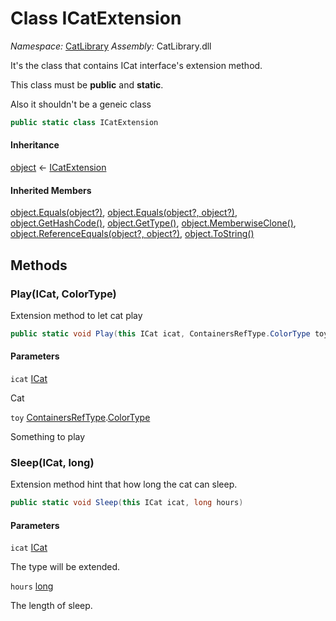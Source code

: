 ﻿# Class ICatExtension

_Namespace:_ [CatLibrary](CatLibrary.md)
_Assembly:_ CatLibrary.dll

It's the class that contains ICat interface's extension method.
<p>This class must be <b>public</b> and <b>static</b>.</p>
<p>Also it shouldn't be a geneic class</p>

```csharp
public static class ICatExtension
```

#### Inheritance

[object](https://learn.microsoft.com/dotnet/api/system.object) ← 
[ICatExtension](CatLibrary.ICatExtension.md)

#### Inherited Members

[object.Equals(object?)](https://learn.microsoft.com/dotnet/api/system.object.equals#system-object-equals(system-object)), 
[object.Equals(object?, object?)](https://learn.microsoft.com/dotnet/api/system.object.equals#system-object-equals(system-object-system-object)), 
[object.GetHashCode()](https://learn.microsoft.com/dotnet/api/system.object.gethashcode), 
[object.GetType()](https://learn.microsoft.com/dotnet/api/system.object.gettype), 
[object.MemberwiseClone()](https://learn.microsoft.com/dotnet/api/system.object.memberwiseclone), 
[object.ReferenceEquals(object?, object?)](https://learn.microsoft.com/dotnet/api/system.object.referenceequals), 
[object.ToString()](https://learn.microsoft.com/dotnet/api/system.object.tostring)

## Methods

### Play(ICat, ColorType)

Extension method to let cat play

```csharp
public static void Play(this ICat icat, ContainersRefType.ColorType toy)
```

#### Parameters

`icat` [ICat](CatLibrary.ICat.md)

Cat

`toy` [ContainersRefType](CatLibrary.Core.ContainersRefType.md).[ColorType](CatLibrary.Core.ContainersRefType.ColorType.md)

Something to play

### Sleep(ICat, long)

Extension method hint that how long the cat can sleep.

```csharp
public static void Sleep(this ICat icat, long hours)
```

#### Parameters

`icat` [ICat](CatLibrary.ICat.md)

The type will be extended.

`hours` [long](https://learn.microsoft.com/dotnet/api/system.int64)

The length of sleep.

